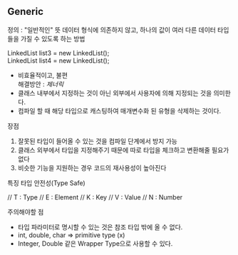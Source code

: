 ## Generic

정의 : "일반적인" 뜻
        데이터 형식에 의존하지 않고, 하나의 값이 여러 다른 데이터 타입들을 가질 수 있도록 하는 방법

LinkedList<Double> list3 = new LinkedList<Double>();  
LinkedList<Character> list4 = new LinkedList<Character>();

- 비효율적이고, 불편  
해결방안 : *제너릭*  
- 클래스 내부에서 지정하는 것이 아닌 외부에서 사용자에 의해 지정되는 것을 의미한다.  
- 컴파일 할 때 해당 타입으로 캐스팅하여 매개변수화 된 유형을 삭제하는 것이다.

장점
1. 잘못된 타입이 들어올 수 있는 것을 컴파일 단계에서 방지 가능
2. 클래스 외부에서 타입을 지정해주기 때문에 따로 타입을 체크하고 변환해줄 필요가없다
3. 비슷한 기능을 지원하는 경우 코드의 재사용성이 높아진다


특징
타입 안전성(Type Safe)



// T : Type
// E : Element
// K : Key
// V : Value
// N : Number

주의해야할 점
- 타입 파라미터로 명시할 수 있는 것은 참조 타입 밖에 올 수 없다.
- int, double, char => primitive type (x)
- Integer, Double 같은 Wrapper Type으로 사용할 수 있다.

